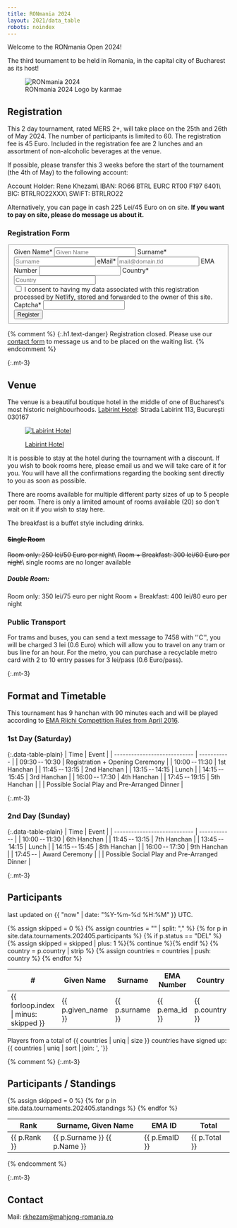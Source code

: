 ```yaml
---
title: RONmania 2024
layout: 2021/data_table
robots: noindex
---
```

Welcome to the RONmania Open 2024!

The third tournament to be held in Romania, in the capital city of Bucharest as its host!


<figure>
<img src="/images/-card.svg" alt="RONmania 2024">
<figcaption>RONmania 2024 Logo by karmae</figcaption>
</figure>


## Registration

This 2 day tournament, rated MERS 2+, will take place on the 25th and 26th of May 2024.
The number of participants is limited to 60.
The registration fee is 45 Euro.
Included in the registration fee are 2 lunches and an assortment of non-alcoholic beverages at the venue.

If possible, please transfer this 3 weeks before the start of the tournament (the 4th of May) to the following account:

Account Holder: Rene Khezam\\
IBAN: RO66 BTRL EURC RT00 F197 6401\\
BIC: BTRLRO22XXX\\
SWIFT: BTRLRO22

Alternatively, you can page in cash 225 Lei/45 Euro on on site.
**If you want to pay on site, please do message us about it.**

### Registration Form

<form name="Registration" method="POST" action="/thanks-for-registering/" id="contactform" class="form-horizontal" data-netlify="true" netlify-honeypot="captcha">
  <fieldset id="contact">
    <div>
      <label for="given_name">Given Name*</label>
      <input type="given_name" name="given_name" id="given_name" placeholder="Given Name" aria-required="true" required="true" />
      <label for="surname">Surname*</label>
      <input type="text" name="surname" id="surname" placeholder="Surname" aria-required="true" required="true" />
      <label for="email">eMail*</label>
      <input type="email" name="email" id="email" placeholder="mail@domain.tld" aria-required="true" required="true" />
      <label for="ema_id">EMA Number</label>
      <input type="text" name="ema_id" id="ema_id" placeholder="" />
      <label for="country">Country*</label>
      <input name="text" id="country" placeholder="Country" aria-required="true" required="true">
    </div>
    <div class="row mx-2">
      <input type="checkbox" name="accept-policy" id="accept-policy" aria-required="true" required="true" class="col-auto mt-2">
      <label for="accept-policy" class="col">
         I consent to having my data associated with this registration processed by Netlify, stored and forwarded to the owner of this site.
      </label>
    </div>
    <div class="d-none">
      <input name="lang" type="hidden" value="{{ page.lang }}" />
      <label for="captcha">Captcha*</label>
      <input name="captcha" type="text" />
    </div>
    <div>
      <button type="sumbit" id="registrationbutton" class="btn btn-primary btn-block">Register</button>
    </div>
  </fieldset>
</form>

{% comment %}
{:.h1.text-danger}
Registration closed. Please use our [contact form](/contact/) to message us and to be placed on the waiting list. 
{% endcomment %}

{:.mt-3}
## Venue

The venue is a beautiful boutique hotel in the middle of one of Bucharest's most historic neighbourhoods.
[Labirint Hotel](https://labirinthotel.ro/en/): Strada Labirint 113, București 030167


<figure>

<a href="https://www.google.com/maps/dir//Strada+Labirint+113,+Bucure%C8%99ti+030167,+Romania/data=!4m6!4m5!1m1!4e2!1m2!1m1!1s0x40b1ff243e329bbd:0x8da1918a702a9a44?sa=X&ved=2ahUKEwiz1Mym4r-EAxV1TKQEHbbHCDoQwwV6BAgSEAA"><img src="/images/map-2024-5.png" alt="Labirint Hotel"></a>

<figcaption><a href="https://www.google.com/maps/dir//Strada+Labirint+113,+Bucure%C8%99ti+030167,+Romania/data=!4m6!4m5!1m1!4e2!1m2!1m1!1s0x40b1ff243e329bbd:0x8da1918a702a9a44?sa=X&ved=2ahUKEwiz1Mym4r-EAxV1TKQEHbbHCDoQwwV6BAgSEAA">Labirint Hotel</a>
</figcaption>
</figure>

<div class="h4">It is possible to stay at the hotel during the tournament with a discount. 
If you wish to book rooms here, please email us and we will take care of it for you. You will have all the confirmations regarding the booking sent directly to you as soon as possible.

There are rooms available for multiple different party sizes of up to 5 people per room.
There is only a limited amount of rooms available (20) so don't wait on it if you wish to stay here.
</div>

The breakfast is a buffet style including drinks.

#### ~~Single Room~~
~~Room only: 250 lei/50 Euro per night~~\\
~~Room + Breakfast: 300 lei/60 Euro per night~~\\
single rooms are no longer available

##### Double Room:
Room only: 350 lei/75 euro per night
Room + Breakfast: 400 lei/80 euro per night

### Public Transport

For trams and buses, you can send a text message to 7458 with ''C'', you will be charged 3 lei (0.6 Euro) which will allow you to travel on any tram or bus line for an hour.
For the metro, you can purchase a recyclable metro card with 2 to 10 entry passes for 3 lei/pass (0.6 Euro/pass).


{:.mt-3}
## Format and Timetable

This tournament has 9 hanchan with 90 minutes each and will be played according to [EMA Riichi Competition Rules from April 2016](http://mahjong-europe.org/portal/images/docs/Riichi-rules-2016-EN.pdf).

### 1st Day (Saturday)

{:.data-table-plain}
| Time                         | Event       |
| ---------------------------- | ----------- |
| 09:30&#x202f;--&#x202f;10:30 | Registration +  Opening Ceremony |
| 10:00&#x202f;--&#x202f;11:30 | 1st Hanchan  |
| 11:45&#x202f;--&#x202f;13:15 | 2nd Hanchan  |
| 13:15&#x202f;--&#x202f;14:15 | Lunch        |
| 14:15&#x202f;--&#x202f;15:45 | 3rd Hanchan  |
| 16:00&#x202f;--&#x202f;17:30 | 4th Hanchan  |
| 17:45&#x202f;--&#x202f;19:15 | 5th Hanchan  |
|  | Possible Social Play and Pre-Arranged Dinner |

{:.mt-3}
### 2nd Day (Sunday)

{:.data-table-plain}
| Time                        | Event        |
| ---------------------------- | ------------ |
| 10:00&#x202f;--&#x202f;11:30 | 6th Hanchan  |
| 11:45&#x202f;--&#x202f;13:15 | 7th Hanchan  |
| 13:45&#x202f;--&#x202f;14:15 | Lunch |
| 14:15&#x202f;--&#x202f;15:45 | 8th Hanchan  |
| 16:00&#x202f;--&#x202f;17:30 | 9th Hanchan  |
| 17:45&#x202f;-- | Award Ceremony |
|  | Possible Social Play and Pre-Arranged Dinner |

{:.mt-3}
## Participants

last updated on {{ "now" | date: "%Y-%m-%d %H:%M" }} UTC.

<table class="data-table">
<thead>
<tr>
<th>#</th>
<th>Given Name</th>
<th>Surname</th>
<th>EMA Number</th>
<th>Country</th>
<th>Status</th>
</tr>
</thead>
<tbody>
{% assign skipped = 0 %}
{% assign countries = "" | split: "," %}
{% for p in site.data.tournaments.202405.participants %}
{% if p.status == "DEL" %}{% assign skipped = skipped | plus: 1 %}{% continue %}{% endif %}
{% country = p.country | strip %}
{% assign countries = countries | push: country %}
<tr>
<td>{{ forloop.index | minus: skipped }}</td>
<td>{{ p.given_name }}</td>
<td>{{ p.surname }}</td>
<td>{{ p.ema_id }}</td>
<td>{{ p.country }}</td>
<td>{{ p.status }}</td>
</tr>
{% endfor %}
</tbody>
</table>

Players from a total of {{ countries | uniq | size }} countries have signed up: {{ countries | uniq | sort | join: ', '}}

{% comment %}
{:.mt-3}
## Participants / Standings

<table class="data-table">
<thead>
<tr>
<th>Rank</th>
<th>Surname, Given Name</th>
<th>EMA ID</th>
<th>Total</th>
</tr>
</thead>
<tbody>
{% assign skipped = 0 %}
{% for p in site.data.tournaments.202405.standings %}
<tr>
<td>{{ p.Rank }}</td>
<td>{{ p.Surname }} {{ p.Name }}</td>
<td>{{ p.EmaID }}</td>
<td>{{ p.Total }}</td>
</tr>
{% endfor %}
</tbody>
</table>
{% endcomment %}

{:.mt-3}
## Contact

Mail: rkhezam@mahjong-romania.ro

